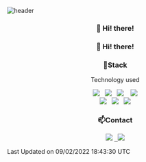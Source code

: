 ![header](https://capsule-render.vercel.app/api?type=waving&color=gradient&height=200&text=Act99&fontAlign=70&fontAlignY=40&animation=twinkling)

<h3 align="center">👋 Hi! there!</h3>
<h3 align="center">👋 Hi! there!</h3>

<h3 align="center">📌Stack</h3>
<p align="center">Technology used</p>
<div align="center">
  <img src="https://img.shields.io/badge/HTML5-e74c3c?style=flat-square&logo=HTML5&logoColor=white"></img>
  &nbsp 
  <img src="https://img.shields.io/badge/CSS3-0A84FF?style=flat-square&logo=CSS3&logoColor=white"></img> &nbsp 
  <img src="https://img.shields.io/badge/SCSS-fd79a8?style=flat-square&logo=Sass&logoColor=white"/></a>&nbsp  &nbsp 
  <img src="https://img.shields.io/badge/styled%2Dcomponents-DB7093?style=flat-square&logo=styled%2Dcomponents&logoColor=white"/></a>
<br><img src="https://img.shields.io/badge/JavaScript-FFCD11?style=flat-square&logo=JavaScript&logoColor=white"></img> 
&nbsp 
<img src="https://img.shields.io/badge/React-00BCF6?style=flat-square&logo=React&logoColor=white"></img>
&nbsp 
<img src="https://img.shields.io/badge/Redux-764ABC?style=flat-square&logo=Redux&logoColor=white"/></a></div>

<h3 align="center">📫Contact</h3>
<div align="center"><a href="https://cheri.tistory.com/"><img src="https://img.shields.io/badge/Act99-AD29B6?style=flat-square&logo=Tidal&logoColor=white"/></a> <a href="dorxm999@gmail.com"> &nbsp <img src="https://img.shields.io/badge/Gmail-EA4335?style=flat-square&logo=Gmail&logoColor=white"/></a></div>

<!--START_SECTION:waka-->

 Last Updated on 09/02/2022 18:43:30 UTC
<!--END_SECTION:waka-->
